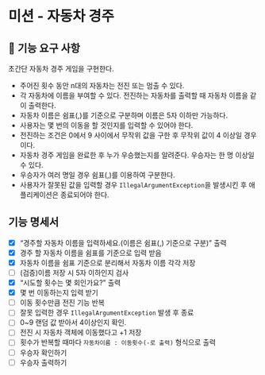 # 미션 - 자동차 경주


## 🚀 기능 요구 사항

초간단 자동차 경주 게임을 구현한다.

- 주어진 횟수 동안 n대의 자동차는 전진 또는 멈출 수 있다.
- 각 자동차에 이름을 부여할 수 있다. 전진하는 자동차를 출력할 때 자동차 이름을 같이 출력한다.
- 자동차 이름은 쉼표(,)를 기준으로 구분하며 이름은 5자 이하만 가능하다.
- 사용자는 몇 번의 이동을 할 것인지를 입력할 수 있어야 한다.
- 전진하는 조건은 0에서 9 사이에서 무작위 값을 구한 후 무작위 값이 4 이상일 경우이다.
- 자동차 경주 게임을 완료한 후 누가 우승했는지를 알려준다. 우승자는 한 명 이상일 수 있다.
- 우승자가 여러 명일 경우 쉼표(,)를 이용하여 구분한다.
- 사용자가 잘못된 값을 입력할 경우 `IllegalArgumentException`을 발생시킨 후 애플리케이션은 종료되어야 한다.

## 기능 명세서
- [x]  “경주할 자동차 이름을 입력하세요.(이름은 쉼표(,) 기준으로 구분)” 출력
- [x]  경주 할 자동차 이름을 쉼표를 기준으로 입력 받음
- [x]  자동차 이름을 쉼표 기준으로 분리해서 자동차 이름 각각 저장
- [ ]  (검증)이름 저장 시 5자 이하인지 검사
- [x]  “시도할 횟수는 몇 회인가요?” 출력
- [x]  몇 번 이동하는지 입력 받기
- [ ]  이동 횟수만큼 전진 기능 반복
- [ ]  잘못 입력한 경우 `IllegalArgumentException` 발생 후 종료
- [ ]  0~9 랜덤 값 받아서 4이상인지 확인.
- [ ]  전진 시 자동차 객체에 이동했다고 +1 저장
- [ ]  횟수가 반복할 때마다 `자동차이름 : 이동횟수(-로 출력)` 형식으로 출력
- [ ]  우승자 확인하기
- [ ]  우승자 출력하기
